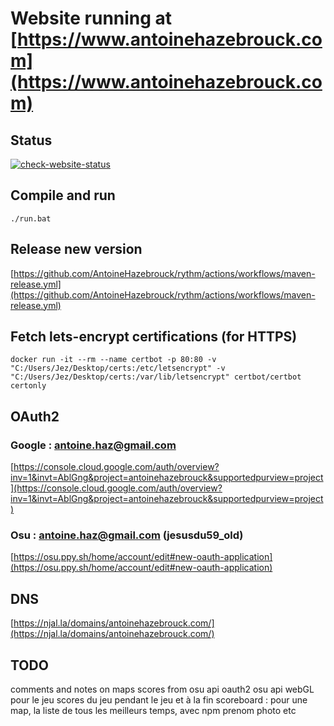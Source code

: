# Website running at [https://www.antoinehazebrouck.com](https://www.antoinehazebrouck.com)

## Status

[![check-website-status](https://github.com/AntoineHazebrouck/rythm/actions/workflows/check-website-status.yml/badge.svg)](https://github.com/AntoineHazebrouck/rythm/actions/workflows/check-website-status.yml)

## Compile and run

```shell
./run.bat
```

## Release new version

[https://github.com/AntoineHazebrouck/rythm/actions/workflows/maven-release.yml](https://github.com/AntoineHazebrouck/rythm/actions/workflows/maven-release.yml)

## Fetch lets-encrypt certifications (for HTTPS)

```shell
docker run -it --rm --name certbot -p 80:80 -v "C:/Users/Jez/Desktop/certs:/etc/letsencrypt" -v "C:/Users/Jez/Desktop/certs:/var/lib/letsencrypt" certbot/certbot certonly
```

## OAuth2

### Google : antoine.haz@gmail.com

[https://console.cloud.google.com/auth/overview?inv=1&invt=AblGng&project=antoinehazebrouck&supportedpurview=project](https://console.cloud.google.com/auth/overview?inv=1&invt=AblGng&project=antoinehazebrouck&supportedpurview=project)

### Osu : antoine.haz@gmail.com (jesusdu59_old)

[https://osu.ppy.sh/home/account/edit#new-oauth-application](https://osu.ppy.sh/home/account/edit#new-oauth-application)

## DNS

[https://njal.la/domains/antoinehazebrouck.com/](https://njal.la/domains/antoinehazebrouck.com/)

## TODO

comments and notes on maps
scores from osu api
oauth2 osu api
webGL pour le jeu
scores du jeu pendant le jeu et à la fin
scoreboard : pour une map, la liste de tous les meilleurs temps, avec npm prenom photo etc
